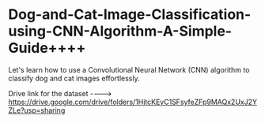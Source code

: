 # Dog-and-Cat-Image-Classification-using-CNN-Algorithm-A-Simple-Guide++++
Let's learn how to use a Convolutional Neural Network (CNN) algorithm to classify dog and cat images effortlessly.

Drive link for the dataset ---->  https://drive.google.com/drive/folders/1HjtcKEyC1SFsyfeZFp9MAQx2UxJ2YZLe?usp=sharing